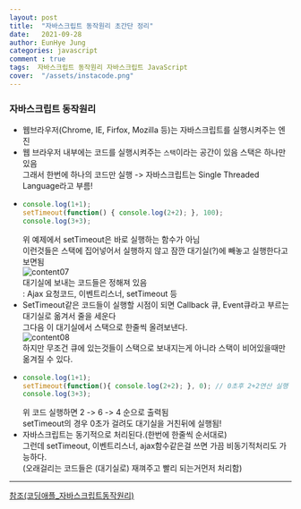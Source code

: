 ```yaml
---
layout: post
title:  "자바스크립트 동작원리 초간단 정리"
date:   2021-09-28
author: EunHye Jung
categories: javascript
comment : true
tags:  자바스크립트 동작원리 자바스크립트 JavaScript
cover:  "/assets/instacode.png"
---
```

    
### 자바스크립트 동작원리      

* 웹브라우저(Chrome, IE, Firfox, Mozilla 등)는 자바스크립트를 실행시켜주는 엔진
* 웹 브라우저 내부에는 코드를 실행시켜주는 `스택`이라는 공간이 있음
  스택은 하나만 있음  
  그래서 한번에 하나의 코드만 실행 -> 자바스크립트는 Single Threaded Language라고 부름!  
* ```javascript
  console.log(1+1);
  setTimeout(function() { console.log(2+2); }, 100);
  console.log(3+3);
  ```   
  위 예제에서 setTimeout은 바로 실행하는 함수가 아님  
  이런것들은 스택에 집어넣어서 실행하지 않고 잠깐 대기실(?)에 빼놓고 실행한다고 보면됨   
  ![content07](https://user-images.githubusercontent.com/6700242/135070597-983e51d0-0117-460f-9876-45ee523e07f2.PNG)   
  대기실에 보내는 코드들은 정해져 있음  
   : Ajax 요청코드, 이벤트리스너, setTimeout 등     
* SetTimeout같은 코드들이 실행할 시점이 되면 Callback 큐, Event큐라고 부르는 대기실로 옮겨서 줄을 세운다  
  그다음 이 대기실에서 스택으로 한줄씩 올려보낸다.  
   ![content08](https://user-images.githubusercontent.com/6700242/135071738-fb57b459-7f22-43da-be08-883610195484.PNG)   
  하지만 무조건 큐에 있는것들이 스택으로 보내지는게 아니라 스택이 비어있을때만 옮겨질 수 있다.  
* ```javascript   
  console.log(1+1);
  setTimeout(function(){ console.log(2+2); }, 0); // 0초후 2+2연산 실행 후 출력
  console.log(3+3);
  ```  
  위 코드 실행하면 2 -> 6 -> 4 순으로 출력됨   
  setTimeout의 경우 0초가 걸려도 대기실을 거친뒤에 실행됨!   
* 자바스크립트는 동기적으로 처리된다.(한번에 한줄씩 순서대로)   
  그런데 setTimeout, 이벤트리스너, ajax함수같은걸 쓰면 가끔 비동기적처리도 가능하다.  
  (오래걸리는 코드들은 (대기실로) 재껴주고 빨리 되는거먼저 처리함)  
   
- - -   
      
[참조(코딩애플_자바스크립트동작원리)](https://www.youtube.com/watch?v=v67LloZ1ieI)
